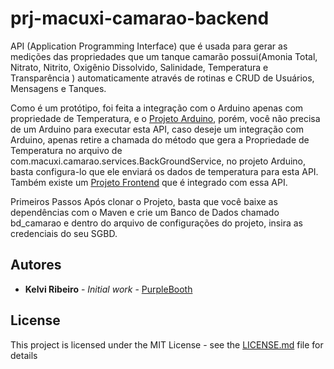 # prj-macuxi-camarao-backend
API (Application Programming Interface) que é usada para gerar as medições das propriedades que um tanque camarão possui(Amonia Total, Nitrato, Nitrito, Oxigênio Dissolvido, Salinidade, Temperatura e Transparência ) automaticamente através de rotinas e CRUD de Usuários, Mensagens e Tanques. 

Como é um protótipo, foi feita a integração com o Arduino apenas com propriedade de Temperatura, e o [Projeto Arduino](https://github.com/kelvi-ribeiro/prj-arduino-camarao), porém, você não precisa de um Arduino para executar esta API, caso deseje um integração com Arduino, apenas retire a chamada do método que gera a Propriedade de Temperatura no arquivo de com.macuxi.camarao.services.BackGroundService, no projeto Arduino, basta configura-lo que ele enviará os dados de temperatura para esta API. Também existe um [Projeto Frontend](https://github.com/kelvi-ribeiro/app-camarao) que é integrado com essa API.

Primeiros Passos
Após clonar o Projeto, basta que você baixe as dependências com o Maven e crie um Banco de Dados chamado bd_camarao e dentro do arquivo de configurações do projeto, insira as credenciais do seu SGBD.

## Autores

* **Kelvi Ribeiro** - *Initial work* - [PurpleBooth](https://github.com/kelvi-ribeiro)



## License

This project is licensed under the MIT License - see the [LICENSE.md](LICENSE.md) file for details
